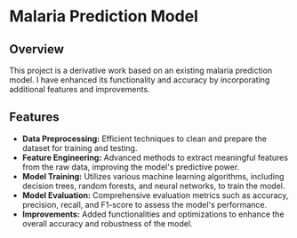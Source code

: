
 <h1>Malaria Prediction Model</h1>

   <h2>Overview</h2>
    <p>This project is a derivative work based on an existing malaria prediction model. I have enhanced its functionality and accuracy by incorporating additional features and improvements.</p>

   <h2>Features</h2>
    <ul>
        <li><strong>Data Preprocessing:</strong> Efficient techniques to clean and prepare the dataset for training and testing.</li>
        <li><strong>Feature Engineering:</strong> Advanced methods to extract meaningful features from the raw data, improving the model's predictive power.</li>
        <li><strong>Model Training:</strong> Utilizes various machine learning algorithms, including decision trees, random forests, and neural networks, to train the model.</li>
        <li><strong>Model Evaluation:</strong> Comprehensive evaluation metrics such as accuracy, precision, recall, and F1-score to assess the model's performance.</li>
        <li><strong>Improvements:</strong> Added functionalities and optimizations to enhance the overall accuracy and robustness of the model.</li>
    </ul>


